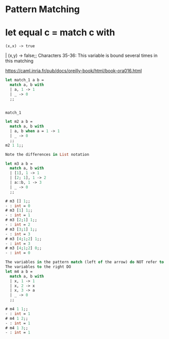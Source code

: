 # Pattern Matching


# let equal c = match c with
    (x,x) -> true
  | (x,y) -> false;;
Characters 35-36:
This variable is bound several times in this matching

https://caml.inria.fr/pub/docs/oreilly-book/html/book-ora016.html

```ocaml
let match_1 a b =
  match a, b with
  | a, 1 -> 1
  | _ -> 0
  ;;


match_1

let m2 a b =
  match a, b with
  | a, b when a = 1 -> 1
  | _ -> 0
  ;;
m2 1 1;;

Note the differences in List notation

let m3 a b =
  match a, b with
  | [1], 1 -> 1
  | [2; 1], 1 -> 2
  | a::b, 1 -> 3
  | _ -> 0
  ;;

# m3 [] 1;;
- : int = 0
# m3 [1] 1;;
- : int = 1
# m3 [2;1] 1;;
- : int = 2
# m3 [3;1] 1;;
- : int = 3
# m3 [4;1;2] 1;;
- : int = 3
# m3 [4;1;2] 0;;
- : int = 0

The variables in the pattern match (left of the arrow) do NOT refer to the function arguments.
The variables to the right DO
let m4 a b =
  match a, b with
  | x, 1 -> 1
  | x, 2 -> x
  | x, 3 -> a
  | _ -> 0
  ;;

# m4 1 1;;
- : int = 1
# m4 1 2;;
- : int = 1
# m4 1 3;;
- : int = 1

